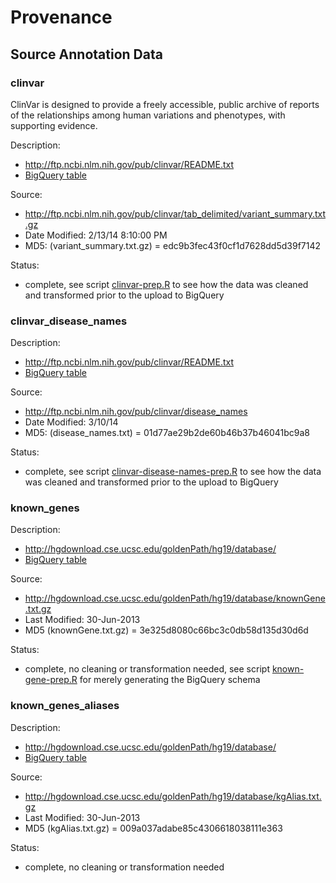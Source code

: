 Provenance
========================================================

Source Annotation Data
----------------------------------

### clinvar
ClinVar is designed to provide a freely accessible, public archive of reports of the relationships among human variations and phenotypes, with supporting evidence. 

Description: 
* http://ftp.ncbi.nlm.nih.gov/pub/clinvar/README.txt
* [BigQuery table](https://bigquery.cloud.google.com/table/google.com:biggene:annotations.clinvar?pli=1)

Source:
* http://ftp.ncbi.nlm.nih.gov/pub/clinvar/tab_delimited/variant_summary.txt.gz
* Date Modified: 2/13/14 8:10:00 PM
* MD5: (variant_summary.txt.gz) = edc9b3fec43f0cf1d7628dd5d39f7142

Status:
* complete, see script [clinvar-prep.R](./clinvar-prep.R) to see how the data was cleaned and transformed prior to the upload to BigQuery

### clinvar_disease_names

Description:
* http://ftp.ncbi.nlm.nih.gov/pub/clinvar/README.txt
* [BigQuery table](https://bigquery.cloud.google.com/table/google.com:biggene:annotations.clinvar_disease_names?pli=1)


Source:
* http://ftp.ncbi.nlm.nih.gov/pub/clinvar/disease_names
* Date Modified: 3/10/14 
* MD5: (disease_names.txt) = 01d77ae29b2de60b46b37b46041bc9a8

Status: 
* complete, see script [clinvar-disease-names-prep.R](./clinvar-disease-name-prep.R) to see how the data was cleaned and transformed prior to the upload to BigQuery

### known_genes

Description:
* http://hgdownload.cse.ucsc.edu/goldenPath/hg19/database/
* [BigQuery table](https://bigquery.cloud.google.com/table/google.com:biggene:annotations.known_genes?pli=1)


Source:
* http://hgdownload.cse.ucsc.edu/goldenPath/hg19/database/knownGene.txt.gz
* Last Modified: 30-Jun-2013
* MD5 (knownGene.txt.gz) = 3e325d8080c66bc3c0db58d135d30d6d

Status: 
* complete, no cleaning or transformation needed, see script [known-gene-prep.R](./known-gene-prep.R) for merely generating the BigQuery schema

### known_genes_aliases

Description:
* http://hgdownload.cse.ucsc.edu/goldenPath/hg19/database/
* [BigQuery table](https://bigquery.cloud.google.com/table/google.com:biggene:annotations.known_genes_aliases?pli=1)

Source:
* http://hgdownload.cse.ucsc.edu/goldenPath/hg19/database/kgAlias.txt.gz
* Last Modified: 30-Jun-2013
* MD5 (kgAlias.txt.gz) = 009a037adabe85c4306618038111e363

Status: 
* complete, no cleaning or transformation needed 

